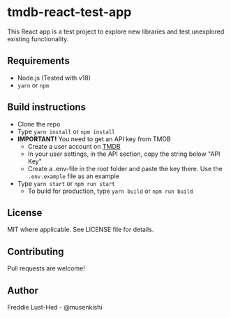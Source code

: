 # tmdb-react-test-app

This React app is a test project to explore new libraries and test unexplored existing functionality.

## Requirements
* Node.js (Tested with v18)
* `yarn` or `npm`

## Build instructions
* Clone the repo
* Type `yarn install` or `npm install`
* **IMPORTANT!** You need to get an API key from TMDB
  * Create a user account on [TMDB](https://www.themoviedb.org)
  * In your user settings, in the API section, copy the string below "API Key"
  * Create a .env-file in the root folder and paste the key there. Use the `.env.example` file as an example
* Type `yarn start` or `npm run start`
  * To build for production, type `yarn build` or `npm run build`

## License
MIT where applicable. See LICENSE file for details.

## Contributing
Pull requests are welcome!

## Author
Freddie Lust-Hed - @musenkishi


